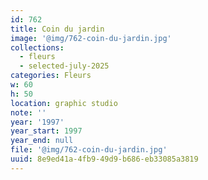 ```yaml
---
id: 762
title: Coin du jardin
image: '@img/762-coin-du-jardin.jpg'
collections:
  - fleurs
  - selected-july-2025
categories: Fleurs
w: 60
h: 50
location: graphic studio
note: ''
year: '1997'
year_start: 1997
year_end: null
file: '@img/762-coin-du-jardin.jpg'
uuid: 8e9ed41a-4fb9-49d9-b686-eb33085a3819
---
```


